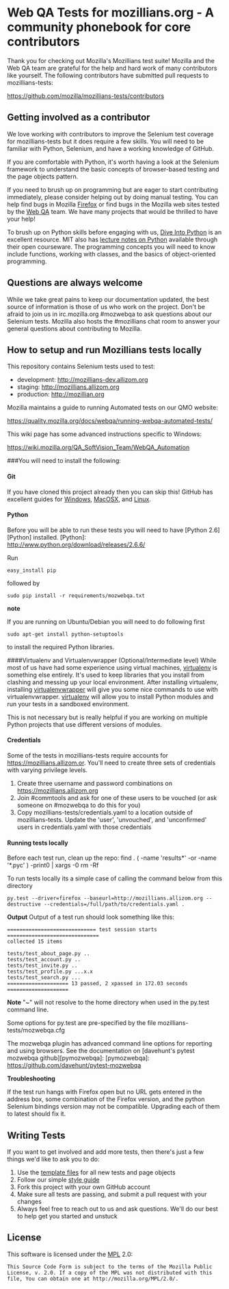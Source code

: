 Web QA Tests for mozillians.org - A community phonebook for core contributors
=============================================================================

Thank you for checking out Mozilla's Mozillians test suite! Mozilla and the Web QA team are grateful for the help and hard work of many contributors like yourself.
The following contributors have submitted pull requests to mozillians-tests:

https://github.com/mozilla/mozillians-tests/contributors

Getting involved as a contributor
---------------------------------

We love working with contributors to improve the Selenium test coverage for mozillians-tests but it does require a few skills.  You will need to be familiar with Python, Selenium, and have a working knowledge of GitHub.

If you are comfortable with Python, it's worth having a look at the Selenium framework to understand the basic concepts of browser-based testing and the page objects pattern.

If you need to brush up on programming but are eager to start contributing immediately, please consider helping out by doing manual testing.  You can help find bugs in Mozilla [Firefox][firefox] or find bugs in the Mozilla web sites tested by the [Web QA][webqa] team.  We have many projects that would be thrilled to have your help!

To brush up on Python skills before engaging with us, [Dive Into Python][dive] is an excellent resource.  MIT also has [lecture notes on Python][mit] available through their open courseware.  The programming concepts you will need to know include functions, working with classes, and the basics of object-oriented programming.

Questions are always welcome
----------------------------
While we take great pains to keep our documentation updated, the best source of information is those of us who work on the project.  Don't be afraid to join us in irc.mozilla.org #mozwebqa to ask questions about our Selenium tests.  Mozilla also hosts the #mozillians chat room to answer your general questions about contributing to Mozilla.

How to setup and run Mozillians tests locally
---------------------------------------------
This repository contains Selenium tests used to test:

* development: http://mozillians-dev.allizom.org
* staging: http://mozillians.allizom.org
* production: http://mozillian.org

Mozilla maintains a guide to running Automated tests on our QMO website:

https://quality.mozilla.org/docs/webqa/running-webqa-automated-tests/

This wiki page has some advanced instructions specific to Windows:

https://wiki.mozilla.org/QA_SoftVision_Team/WebQA_Automation


###You will need to install the following:

#### Git
If you have cloned this project already then you can skip this!
GitHub has excellent guides for [Windows][GitWin], [MacOSX][GitMacOSX], and [Linux][GitLinux].

#### Python
Before you will be able to run these tests you will need to have [Python 2.6][Python] installed.
[Python]: http://www.python.org/download/releases/2.6.6/

Run

    easy_install pip

followed by

    sudo pip install -r requirements/mozwebqa.txt

__note__

If you are running on Ubuntu/Debian you will need to do following first

    sudo apt-get install python-setuptools

to install the required Python libraries.

####Virtualenv and Virtualenvwrapper (Optional/Intermediate level)
While most of us have had some experience using virtual machines, [virtualenv][venv] is something else entirely.  It's used to keep libraries that you install from clashing and messing up your local environment.  After installing virtualenv, installing [virtualenvwrapper][wrapper] will give you some nice commands to use with virtualenvwrapper. [virtualenv][venv] will allow you to install Python modules and run your tests in a sandboxed environment. 

This is not necessary but is really helpful if you are working on multiple Python projects that use different versions of modules.

#### Credentials
Some of the tests in mozillians-tests require accounts for https://mozillians.allizom.or. You'll need to create three sets of credentials with varying privilege levels.

1. Create three username and password combinations on https://mozillians.allizom.org
2. Join #commtools and ask for one of these users to be vouched (or ask someone on #mozwebqa to do this for you)
3. Copy mozillians-tests/credentials.yaml to a location outside of mozillians-tests. Update the 'user', 'unvouched', and 'unconfirmed' users in credentials.yaml with those credentials

#### Running tests locally
Before each test run, clean up the repo:
    find . \( -name 'results*' -or -name '*.pyc' \) -print0 | xargs -0 rm -Rf

To run tests locally its a simple case of calling the command below from this directory

    py.test --driver=firefox --baseurl=http://mozillians.allizom.org --destructive --credentials=/full/path/to/credentials.yaml .

__Output__
Output of a test run should look something like this:

	============================= test session starts ==============================
	collected 15 items 

	tests/test_about_page.py ..
	tests/test_account.py ..
	tests/test_invite.py ..
	tests/test_profile.py ...x.x
	tests/test_search.py ...
	==================== 13 passed, 2 xpassed in 172.03 seconds ====================

__Note__
"~" will not resolve to the home directory when used in the py.test command line.

Some options for py.test are pre-specified by the file mozillians-tests/mozwebqa.cfg

The mozwebqa plugin has advanced command line options for reporting and using browsers. See the documentation on [davehunt's pytest mozwebqa github][pymozwebqa]:
[pymozwebqa]: https://github.com/davehunt/pytest-mozwebqa

__Troubleshooting__

If the test run hangs with Firefox open but no URL gets entered in the address box, some combination of the Firefox version, and the python Selenium bindings version may not be compatible. Upgrading each of them to latest should fix it.

Writing Tests
-------------

If you want to get involved and add more tests, then there's just a few things
we'd like to ask you to do:

1. Use the [template files][GitHub Templates] for all new tests and page objects
2. Follow our simple [style guide][Style Guide]
3. Fork this project with your own GitHub account
4. Make sure all tests are passing, and submit a pull request with your changes
5. Always feel free to reach out to us and ask questions. We'll do our best to help get you started and unstuck

License
-------
This software is licensed under the [MPL] 2.0:

    This Source Code Form is subject to the terms of the Mozilla Public
    License, v. 2.0. If a copy of the MPL was not distributed with this
    file, You can obtain one at http://mozilla.org/MPL/2.0/.


[mit]: http://ocw.mit.edu/courses/electrical-engineering-and-computer-science/6-189-a-gentle-introduction-to-programming-using-python-january-iap-2011/
[dive]: http://www.diveintopython.net/toc/index.html
[webqa]: http://quality.mozilla.org/teams/web-qa/
[firefox]: http://quality.mozilla.org/teams/desktop-firefox/
[webdriver]: http://seleniumhq.org/docs/03_webdriver.html
[mozwebqa]:http://02.chat.mibbit.com/?server=irc.mozilla.org&channel=#mozwebqa
[GitWin]: http://help.github.com/win-set-up-git/
[GitMacOSX]: http://help.github.com/mac-set-up-git/
[GitLinux]: http://help.github.com/linux-set-up-git/
[mozillians]:http://02.chat.mibbit.com/?server=irc.mozilla.org&channel=#mozillians
[venv]: http://pypi.python.org/pypi/virtualenv
[wrapper]: http://www.doughellmann.com/projects/virtualenvwrapper/
[GitHub Templates]: https://github.com/mozilla/mozwebqa-test-templates
[Style Guide]: https://wiki.mozilla.org/QA/Execution/Web_Testing/Docs/Automation/StyleGuide
[MPL]: http://www.mozilla.org/MPL/2.0/
